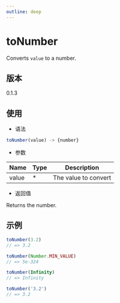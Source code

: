 ```yaml
---
outline: deep
---
```


# toNumber

Converts `value` to a number.

## 版本

0.1.3

## 使用

- 语法

```js
toNumber(value) -> {number}
```

- 参数

| Name    | Type  | Description                |
|---------|-------|----------------------------|
| value   | *     | The value to convert       |

- 返回值

Returns the number.

## 示例

```js
toNumber(3.2)
// => 3.2

toNumber(Number.MIN_VALUE)
// => 5e-324

toNumber(Infinity)
// => Infinity

toNumber('3.2')
// => 3.2
```
